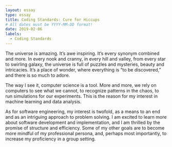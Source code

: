 ```yaml
---
layout: essay
type: essay
title: Coding Standards: Cure for Hiccups
# All dates must be YYYY-MM-DD format!
date: 2019-02-06
labels:
  - Coding Standards
---
```


The universe is amazing. It’s awe inspiring. It’s every synonym combined and more. In every nook and cranny, in every hill and valley, from every star to swirling galaxy, the universe is full of puzzles and mysteries, beauty and intricacies. It’s a place of wonder, where everything is “to be discovered,” and there is so much to adore.
  
The way I see it, computer science is a tool. More and more, we rely on computers to see what we cannot, to recognize patterns in the chaos, to run simulations for our experiments. This is the reason for my interest in machine learning and data analysis.
  
As for software engineering, my interest is twofold, as a means to an end and as an intriguing approach to problem solving. I am excited to learn more about software development and implementation, and I am thrilled by the promise of structure and efficiency. Some of my other goals are to become more mindful of my professional persona, and, perhaps most importantly, to increase my proficiency in a group setting.
